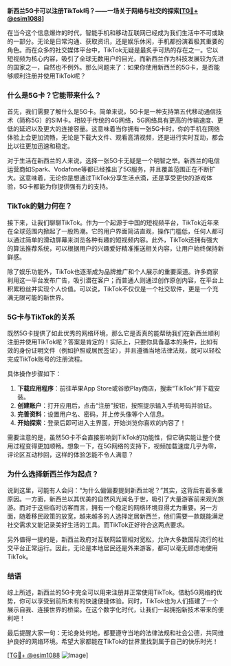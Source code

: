 **新西兰5G卡可以注册TikTok吗？——一场关于网络与社交的探索[[TG💪+ @esim1088](https://t.me/s/esim1088)]**

在当今这个信息爆炸的时代，智能手机和移动互联网已经成为我们生活中不可或缺的一部分。无论是日常沟通、获取资讯，还是娱乐休闲，手机都扮演着极其重要的角色。而在众多的社交媒体平台中，TikTok无疑是最炙手可热的存在之一。它以短视频为核心内容，吸引了全球无数用户的目光，而新西兰作为科技发展较为先进的国家之一，自然也不例外。那么问题来了：如果你使用新西兰的5G卡，是否能够顺利注册并使用TikTok呢？

### **什么是5G卡？它能带来什么？**

首先，我们需要了解什么是5G卡。简单来说，5G卡是一种支持第五代移动通信技术（简称5G）的SIM卡。相较于传统的4G网络，5G网络具有更高的传输速度、更低的延迟以及更大的连接容量。这意味着当你拥有一张5G卡时，你的手机在网络体验上会更加流畅，无论是下载大文件、观看高清视频，还是进行实时互动，都会比以往更加迅速和稳定。

对于生活在新西兰的人来说，选择一张5G卡无疑是一个明智之举。新西兰的电信运营商如Spark、Vodafone等都已经推出了5G服务，并且覆盖范围正在不断扩大。这意味着，无论你是想通过TikTok分享生活点滴，还是享受更快的游戏体验，5G卡都能为你提供强有力的支持。

### **TikTok的魅力何在？**

接下来，让我们聊聊TikTok。作为一个起源于中国的短视频平台，TikTok近年来在全球范围内掀起了一股热潮。它的用户界面简洁直观，操作门槛低，任何人都可以通过简单的滑动屏幕来浏览各种有趣的短视频内容。此外，TikTok还拥有强大的算法推荐系统，可以根据用户的兴趣爱好精准推送相关内容，让用户始终保持新鲜感。

除了娱乐功能外，TikTok也逐渐成为品牌推广和个人展示的重要渠道。许多商家利用这一平台发布广告，吸引潜在客户；而普通人则通过创作原创内容，在平台上积累粉丝并实现个人价值。可以说，TikTok不仅仅是一个社交软件，更是一个充满无限可能的新世界。

### **5G卡与TikTok的关系**

既然5G卡提供了如此优秀的网络环境，那么它是否真的能帮助我们在新西兰顺利注册并使用TikTok呢？答案是肯定的！实际上，只要你具备基本的条件，比如有效的身份证明文件（例如护照或居民签证），并且遵循当地法律法规，就可以轻松完成TikTok账号的注册流程。

具体操作步骤如下：
1. **下载应用程序**：前往苹果App Store或谷歌Play商店，搜索“TikTok”并下载安装。
2. **创建账户**：打开应用后，点击“注册”按钮，按照提示输入手机号码并验证。
3. **完善资料**：设置用户名、密码，并上传头像等个人信息。
4. **开始探索**：登录后即可进入主界面，开始浏览你喜欢的内容了！

需要注意的是，虽然5G卡不会直接影响到TikTok的功能性，但它确实能让整个使用过程变得更加顺畅。想象一下，在5G网络的支持下，视频加载速度几乎为零，评论区互动秒回，这样的体验怎能不令人满意？

### **为什么选择新西兰作为起点？**

说到这里，可能有人会问：“为什么偏偏要提到新西兰呢？”其实，这背后有着多重原因。一方面，新西兰以其优美的自然风光闻名于世，吸引了大量游客前来观光旅游。而对于这些临时访客而言，拥有一个稳定的网络环境显得尤为重要。另一方面，随着移民政策的放宽，越来越多的人选择定居新西兰，他们需要一款既能满足社交需求又能记录美好生活的工具。而TikTok正好符合这两点要求。

另外值得一提的是，新西兰政府对互联网监管相对宽松，允许大多数国际流行的社交平台正常运行。因此，无论是本地居民还是外来游客，都可以毫无顾虑地使用TikTok。

### **结语**

综上所述，新西兰的5G卡完全可以用来注册并正常使用TikTok。借助5G网络的优势，你可以享受到前所未有的快速便捷体验。同时，TikTok也为人们搭建了一个展示自我、连接世界的桥梁。在这个数字化时代，让我们一起拥抱新技术带来的便利吧！

最后提醒大家一句：无论身处何地，都要遵守当地的法律法规和社会公德，共同维护良好的网络环境。希望大家都能在TikTok的世界里找到属于自己的快乐时光！

[[TG💪+ @esim1088](https://t.me/s/esim1088) ![Image](https://i.postimg.cc/4NQfJmqS/Snipaste-2025-05-13-00-14-12.png)]